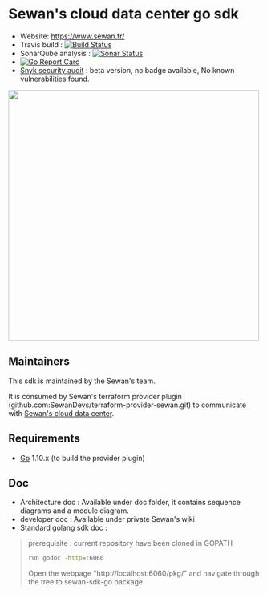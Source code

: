 Sewan's cloud data center go sdk
================================

- Website: https://www.sewan.fr/
- Travis build : [![Build Status](https://travis-ci.com/SewanDevs/sewan-sdk-go.svg?branch=github_release)](https://travis-ci.com/SewanDevs/sewan-sdk-go)
- SonarQube analysis : [![Sonar Status](https://sonarcloud.io/api/project_badges/measure?project=sewan-sdk-go&metric=alert_status)](https://sonarcloud.io/dashboard?id=sewan-sdk-go)
- [![Go Report Card](https://goreportcard.com/badge/github.com/SewanDevs/sewan-sdk-go)](https://goreportcard.com/report/github.com/SewanDevs/sewan-sdk-go)
- [Snyk security audit](https://app.snyk.io) : beta version, no badge available, No known vulnerabilities found.

<img src="http://entreprises.smallizbeautiful.fr/logo/Sewan-Communications.jpg" width="500px">

Maintainers
-----------

This sdk is maintained by the Sewan's team.

It is consumed by Sewan's terraform provider plugin (github.com:SewanDevs/terraform-provider-sewan.git) to communicate with [Sewan's cloud data center](https://www.sewan.fr/cloud-data-center/).

Requirements
------------

-	[Go](https://golang.org/doc/install) 1.10.x (to build the provider plugin)

Doc
--------------------

* Architecture doc : Available under doc folder, it contains sequence diagrams and a module diagram.
* developer doc : Available under private Sewan's wiki
* Standard golang sdk doc :
> prerequisite : current repository have been cloned in GOPATH
> ```sh
> run godoc -http=:6060
> ```
> Open the webpage "http://localhost:6060/pkg/" and navigate through the tree to sewan-sdk-go package
